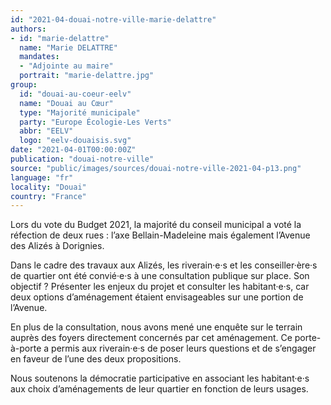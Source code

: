 ```yaml
---
id: "2021-04-douai-notre-ville-marie-delattre"
authors:
- id: "marie-delattre"
  name: "Marie DELATTRE"
  mandates: 
  - "Adjointe au maire"
  portrait: "marie-delattre.jpg"
group:
  id: "douai-au-coeur-eelv"
  name: "Douai au Cœur"
  type: "Majorité municipale"
  party: "Europe Écologie-Les Verts"
  abbr: "EELV"
  logo: "eelv-douaisis.svg"
date: "2021-04-01T00:00:00Z"
publication: "douai-notre-ville"
source: "public/images/sources/douai-notre-ville-2021-04-p13.png"
language: "fr"
locality: "Douai"
country: "France"
---
```


Lors du vote du Budget 2021, la majorité du conseil municipal a voté la réfection de deux rues : l’axe Bellain-Madeleine mais également l’Avenue des Alizés à Dorignies.

Dans le cadre des travaux aux Alizés, les riverain·e·s et les conseiller·ère·s de quartier ont été convié·e·s à une consultation publique sur place. Son objectif ? Présenter les enjeux du projet  et consulter les habitant·e·s, car deux options d’aménagement étaient envisageables sur une portion de l’Avenue.

En plus de la consultation, nous avons mené une enquête sur le terrain auprès des foyers directement concernés par cet aménagement. Ce porte-à-porte a permis aux riverain·e·s de poser leurs questions et de s’engager en faveur de l’une des deux propositions.

Nous soutenons la démocratie participative en associant les habitant·e·s aux choix d’aménagements de leur quartier en fonction de leurs usages.
